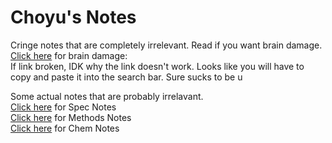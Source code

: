 # Choyu's Notes

Cringe notes that are completely irrelevant. Read if you want brain damage. <br>
<a href="https://grimreaper2654.github.io/Notes/content/notes/cringe.html">Click here</a> for brain damage: <br>
If link broken, IDK why the link doesn't work. Looks like you will have to copy and paste it into the search bar. Sure sucks to be u

Some actual notes that are probably irrelavant.<br>
<a href="https://grimreaper2654.github.io/Notes/content/notes/Spec.html">Click here</a> for Spec Notes<br>
<a href="https://grimreaper2654.github.io/Notes/content/notes/Methods.html">Click here</a> for Methods Notes<br>
<a href="https://grimreaper2654.github.io/Notes/content/notes/Chemistry.html">Click here</a> for Chem Notes<br>

